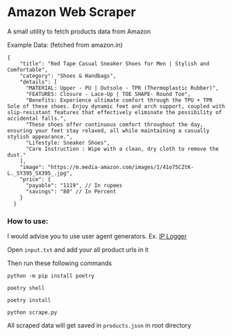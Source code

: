 
# Amazon Web Scraper

A small utility to fetch products data from Amazon


Example Data: (fetched from amazon.in)
```json5
{
    "title": "Red Tape Casual Sneaker Shoes for Men | Stylish and Comfortable",
    "category": "Shoes & Handbags",
    "details": [
      "MATERIAL: Upper - PU | Outsole - TPR (Thermoplastic Rubber)",
      "FEATURES: Closure - Lace-Up | TOE SHAPE- Round Toe",
      "Benefits: Experience ultimate comfort through the TPU + TPR Sole of these shoes. Enjoy dynamic feet and arch support, coupled with slip-resistant features that effectively eliminate the possibility of accidental falls.",
      "These shoes offer continuous comfort throughout the day, ensuring your feet stay relaxed, all while maintaining a casually stylish appearance.",
      "Lifestyle: Sneaker Shoes",
      "Care Instruction : Wipe with a clean, dry cloth to remove the dust."
    ],
    "image": "https://m.media-amazon.com/images/I/41o75CZtK-L._SY395_SX395_.jpg",
    "price": {
      "payable": "1119", // In rupees
      "savings": "80" // In Percent
    }
  }
```

### How to use:

I would advise you to use user agent generators.
Ex. [IP Logger](https://iplogger.org/useragents/)

Open `input.txt` and add your all product urls in it


Then run these following commands


```
python -m pip install poetry
```


```
poetry shell
```

```
poetry install
```


```
python scrape.py
```


All scraped data will get saved in `products.json` in root directory




